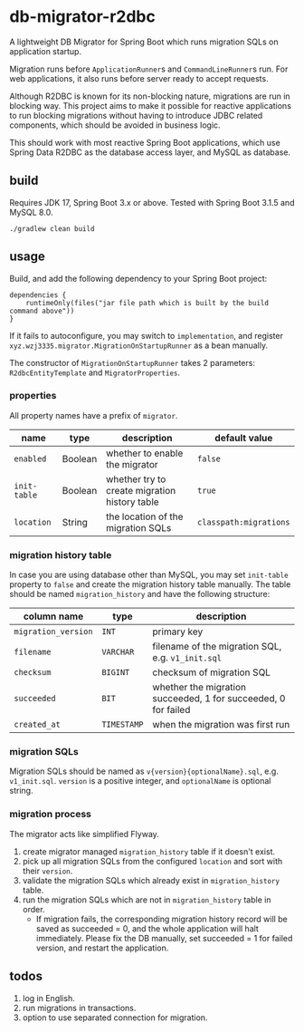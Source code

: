 # db-migrator-r2dbc
A lightweight DB Migrator for Spring Boot which runs migration SQLs on application startup.

Migration runs before `ApplicationRunner`s and `CommandLineRunner`s run. For web applications, it also runs before server ready to accept requests.

Although R2DBC is known for its non-blocking nature, migrations are run in blocking way. This project aims to make it possible for reactive applications to run blocking migrations without having to introduce JDBC related components, which should be avoided in business logic.

This should work with most reactive Spring Boot applications, which use Spring Data R2DBC as the database access layer, and MySQL as database.

## build
Requires JDK 17, Spring Boot 3.x or above.
Tested with Spring Boot 3.1.5 and MySQL 8.0.
```
./gradlew clean build
```

## usage
Build, and add the following dependency to your Spring Boot project:
```
dependencies {
    runtimeOnly(files("jar file path which is built by the build command above"))
}
```
If it fails to autoconfigure, you may switch to `implementation`, and register
`xyz.wzj3335.migrator.MigrationOnStartupRunner` as a bean manually.

The constructor of `MigrationOnStartupRunner` takes 2 parameters: `R2dbcEntityTemplate` and
`MigratorProperties`.

### properties
All property names have a prefix of `migrator`.

| name         | type    | description                                   | default value          |
|--------------|---------|-----------------------------------------------|------------------------|
| `enabled`    | Boolean | whether to enable the migrator                | `false`                |
| `init-table` | Boolean | whether try to create migration history table | `true`                 |
| `location`   | String  | the location of the migration SQLs            | `classpath:migrations` |

### migration history table
In case you are using database other than MySQL, you may set `init-table` property to `false` and create the migration history table manually. The table should be named `migration_history` and have the following structure:

| column name         | type        | description                                                    |
|---------------------|-------------|----------------------------------------------------------------|
| `migration_version` | `INT`       | primary key                                                    |
| `filename`          | `VARCHAR`   | filename of the migration SQL, e.g. `v1_init.sql`              |
| `checksum`          | `BIGINT`    | checksum of migration SQL                                      |
| `succeeded`         | `BIT`       | whether the migration succeeded, 1 for succeeded, 0 for failed |
| `created_at`        | `TIMESTAMP` | when the migration was first run                               |

### migration SQLs
Migration SQLs should be named as `v{version}{optionalName}.sql`, e.g. `v1_init.sql`.
`version` is a positive integer, and `optionalName` is optional string.

### migration process
The migrator acts like simplified Flyway.

1. create migrator managed `migration_history` table if it doesn't exist.
2. pick up all migration SQLs from the configured `location` and sort with their `version`.
3. validate the migration SQLs which already exist in `migration_history` table.
4. run the migration SQLs which are not in `migration_history` table in order.
   - If migration fails, the corresponding migration history record will be saved as succeeded = 0, and the
   whole application will halt immediately. Please fix the DB manually, set succeeded = 1 for failed version,
   and restart the application.

## todos

1. log in English.
2. run migrations in transactions.
3. option to use separated connection for migration.
